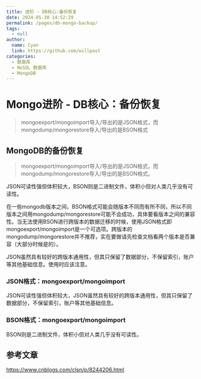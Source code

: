 ```yaml
---
title: 进阶 - DB核心:备份恢复
date: 2024-05-30 14:52:29
permalink: /pages/db-mongo-backup/
tags: 
  - null
author: 
  name: Cyan
  link: https://github.com/willpast
categories: 
  - 数据库
  - NoSQL 数据库
  - MongoDB
---
```

# Mongo进阶 - DB核心：备份恢复

> mongoexport/mongoimport导入/导出的是JSON格式，而mongodump/mongorestore导入/导出的是BSON格式

  
## MongoDB的备份恢复

> mongoexport/mongoimport导入/导出的是JSON格式，而mongodump/mongorestore导入/导出的是BSON格式。

JSON可读性强但体积较大，BSON则是二进制文件，体积小但对人类几乎没有可读性。

在一些mongodb版本之间，BSON格式可能会随版本不同而有所不同，所以不同版本之间用mongodump/mongorestore可能不会成功，具体要看版本之间的兼容性。当无法使用BSON进行跨版本的数据迁移的时候，使用JSON格式即mongoexport/mongoimport是一个可选项。跨版本的mongodump/mongorestore并不推荐，实在要做请先检查文档看两个版本是否兼容（大部分时候是的）。

JSON虽然具有较好的跨版本通用性，但其只保留了数据部分，不保留索引，账户等其他基础信息。使用时应该注意。

### JSON格式：mongoexport/mongoimport

JSON可读性强但体积较大，JSON虽然具有较好的跨版本通用性，但其只保留了数据部分，不保留索引，账户等其他基础信息。

### BSON格式：mongoexport/mongoimport

BSON则是二进制文件，体积小但对人类几乎没有可读性。

## 参考文章

https://www.cnblogs.com/clsn/p/8244206.html

 
